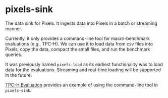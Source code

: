 # pixels-sink
The data sink for Pixels. It ingests data into Pixels in a batch or streaming manner.

Currently, it only provides a command-line tool for macro-benchmark evaluations (e.g., TPC-H).
We can use it to load data from csv files into Pixels, copy the data, compact the small files,
and run the benchmark queries.

It was previously named `pixels-load` as its earliest functionality was to load data for the evaluations.
Streaming and real-time loading will be supported in the future.

[TPC-H Evaluation](https://github.com/pixelsdb/pixels#tpc-h-evaluation) provides an example of using the command-line
tool in `pixels-sink`.